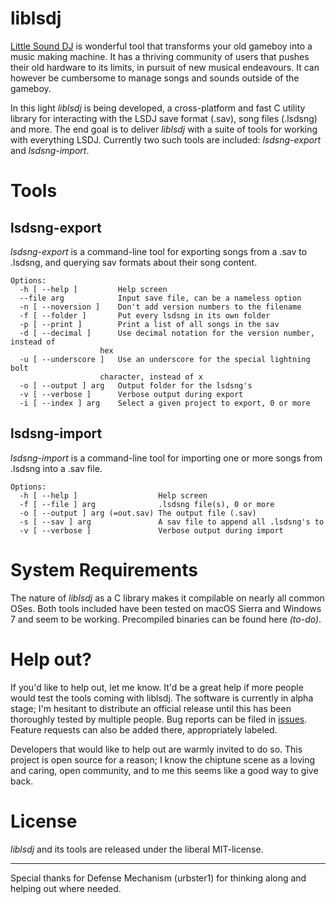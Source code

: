 # liblsdj

[Little Sound DJ](http://littlesounddj.com) is wonderful tool that transforms your old gameboy into a music making machine. It has a thriving community of users that pushes their old hardware to its limits, in pursuit of new musical endeavours. It can however be cumbersome to manage songs and sounds outside of the gameboy.

In this light *liblsdj* is being developed, a cross-platform and fast C utility library for interacting with the LSDJ save format (.sav), song files (.lsdsng) and more. The end goal is to deliver *liblsdj* with a suite of tools for working with everything LSDJ. Currently two such tools are included: *lsdsng-export* and *lsdsng-import*.

# Tools

## lsdsng-export

*lsdsng-export* is a command-line tool for exporting songs from a .sav to .lsdsng, and querying sav formats about their song content.

    Options:
      -h [ --help ]         Help screen
      --file arg            Input save file, can be a nameless option
      -n [ --noversion ]    Don't add version numbers to the filename
      -f [ --folder ]       Put every lsdsng in its own folder
      -p [ --print ]        Print a list of all songs in the sav
      -d [ --decimal ]      Use decimal notation for the version number, instead of
                        hex
      -u [ --underscore ]   Use an underscore for the special lightning bolt 
                        character, instead of x
      -o [ --output ] arg   Output folder for the lsdsng's
      -v [ --verbose ]      Verbose output during export
      -i [ --index ] arg    Select a given project to export, 0 or more

## lsdsng-import

*lsdsng-import* is a command-line tool for importing one or more songs from .lsdsng into a .sav file.

    Options:
      -h [ --help ]                  Help screen
      -f [ --file ] arg              .lsdsng file(s), 0 or more
      -o [ --output ] arg (=out.sav) The output file (.sav)
      -s [ --sav ] arg               A sav file to append all .lsdsng's to
      -v [ --verbose ]               Verbose output during import

# System Requirements

The nature of *liblsdj* as a C library makes it compilable on nearly all common OSes. Both tools included have been tested on macOS Sierra and Windows 7 and seem to be working. Precompiled binaries can be found here _(to-do)_.

# Help out?

If you'd like to help out, let me know. It'd be a great help if more people would test the tools coming with liblsdj. The software is currently in alpha stage; I'm hesitant to distribute an official release until this has been thoroughly tested by multiple people.
Bug reports can be filed in [issues](https://github.com/stijnfrishert/liblsdj/issues). Feature requests can also be added there, appropriately labeled.

Developers that would like to help out are warmly invited to do so. This project is open source for a reason; I know the chiptune scene as a loving and caring, open community, and to me this seems like a good way to give back.

# License

*liblsdj* and its tools are released under the liberal MIT-license.

---

Special thanks for Defense Mechanism (urbster1) for thinking along and helping out where needed.